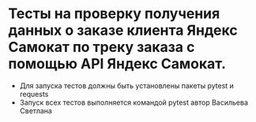 # Тесты на проверку получения данных о заказе клиента Яндекс Самокат по треку заказа с помощью API Яндекс Самокат.
- Для запуска тестов должны быть установлены пакеты pytest и requests
- Запуск всех тестов выполняется командой pytest
автор Васильева Светлана
